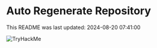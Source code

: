 # Auto Regenerate Repository

This README was last updated: 2024-08-20 07:41:00

 ![TryHackMe](https://tryhackme.com/badge/533634)